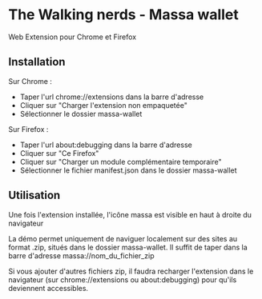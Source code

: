 # The Walking nerds - Massa wallet

Web Extension pour Chrome et Firefox

## Installation 

Sur Chrome :
- Taper l'url chrome://extensions dans la barre d'adresse
- Cliquer sur "Charger l'extension non empaquetée"
- Sélectionner le dossier massa-wallet

Sur Firefox :
- Taper l'url about:debugging dans la barre d'adresse
- Cliquer sur "Ce Firefox"
- Cliquer sur "Charger un module complémentaire temporaire"
- Sélectionner le fichier manifest.json dans le dossier massa-wallet

## Utilisation

Une fois l'extension installée, l'icône massa est visible en haut à droite du navigateur

La démo permet uniquement de naviguer localement sur des sites au format .zip, situés dans le dossier massa-wallet.
Il suffit de taper dans la barre d'adresse massa://nom_du_fichier_zip

Si vous ajouter d'autres fichiers zip, il faudra recharger l'extension dans le navigateur (sur chrome://extensions ou about:debugging) pour qu'ils deviennent accessibles.